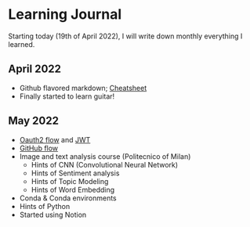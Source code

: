 Learning Journal
======
Starting today (19th of April 2022), I will write down monthly everything I learned.

## April 2022
* Github flavored markdown; [Cheatsheet](https://github.com/adam-p/markdown-here)
* Finally started to learn guitar!

## May 2022
* [Oauth2 flow](https://www.youtube.com/watch?v=3pZ3Nh8tgTE) and [JWT](https://www.youtube.com/watch?v=soGRyl9ztjI)
* [GitHub flow](https://docs.github.com/en/get-started/quickstart/github-flow#following-github-flow)
* Image and text analysis course (Politecnico of Milan)
  * Hints of CNN (Convolutional Neural Network)
  * Hints of Sentiment analysis
  * Hints of Topic Modeling
  * Hints of Word Embedding
* Conda & Conda environments
* Hints of Python 
* Started using Notion
